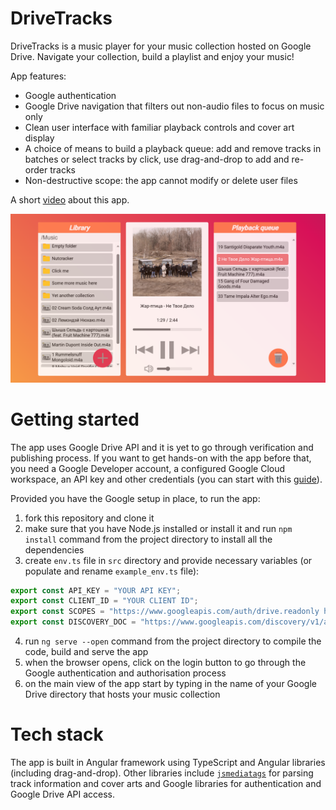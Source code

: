 # DriveTracks

DriveTracks is a music player for your music collection hosted on Google Drive. Navigate your collection, build a playlist and enjoy your music!

App features: 
* Google authentication
* Google Drive navigation that filters out non-audio files to focus on music only
* Clean user interface with familiar playback controls and cover art display
* A choice of means to build a playback queue: add and remove tracks in batches or select tracks by click, use drag-and-drop to add and re-order tracks
* Non-destructive scope: the app cannot modify or delete user files

A short [video](https://youtu.be/bfb1Rm9EXqM) about this app.

![Screenshot](src/assets/DriveTracks.png)

# Getting started

The app uses Google Drive API and it is yet to go through verification and publishing process. If you want to get hands-on with the app before that, you need a Google Developer account, a configured Google Cloud workspace, an API key and other credentials (you can start with this [guide](https://developers.google.com/workspace/guides/get-started)).

Provided you have the Google setup in place, to run the app:
1. fork this repository and clone it
2. make sure that you have Node.js installed or install it and run `npm install` command from the project directory to install all the dependencies 
3. create `env.ts` file in `src` directory and provide necessary variables (or populate and rename `example_env.ts` file): 

```TypeScript
export const API_KEY = "YOUR API KEY";
export const CLIENT_ID = "YOUR CLIENT ID";
export const SCOPES = "https://www.googleapis.com/auth/drive.readonly https://www.googleapis.com/auth/drive.metadata";
export const DISCOVERY_DOC = "https://www.googleapis.com/discovery/v1/apis/drive/v3/rest";
```

4. run `ng serve --open` command from the project directory to compile the code, build and serve the app
5. when the browser opens, click on the login button to go through the Google authentication and authorisation process
6. on the main view of the app start by typing in the name of your Google Drive directory that hosts your music collection

# Tech stack

The app is built in Angular framework using TypeScript and Angular libraries (including drag-and-drop). Other libraries include [`jsmediatags`](https://github.com/aadsm/jsmediatags) for parsing track information and cover arts and Google libraries for authentication and Google Drive API access.
